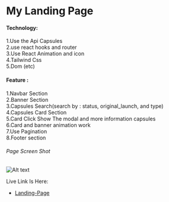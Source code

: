 # My Landing Page
#### Technology:
1.Use the Api Capsules <br />
2.use react hooks and router <br />
3.Use React Animation and icon<br />
4.Tailwind Css <br />
5.Dom (etc)
#### Feature :
1.Navbar Section <br />
2.Banner Section <br />
3.Capsules Search(search  by : status, original_launch, and type) <br />
4.Capsules Card Section  <br />
5.Card Click Show The modal and more information capsules <br />
6.Card and banner animation work<br />
7.Use Pagination<br />
8.Footer section  <br />

###### Page Screen Shot
![Alt text](https://i.ibb.co/Q9cS0zh/Landing-Page.png)



Live Link Is Here:

- [Landing-Page](https://landingpage-199.netlify.app/) 

